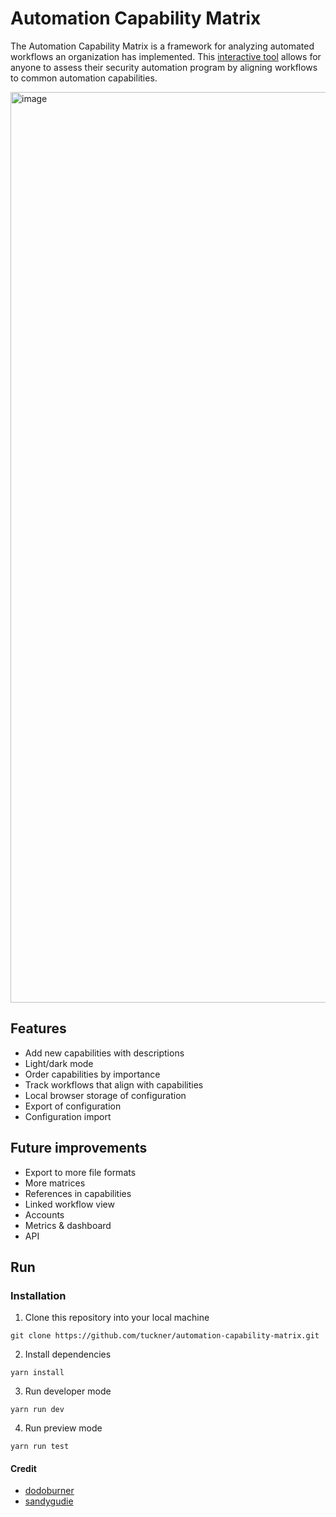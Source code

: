 # Automation Capability Matrix

The Automation Capability Matrix is a framework for analyzing automated workflows an organization has implemented. This [interactive tool](https://automation-capability-matrix.pages.dev/) allows for anyone to assess their security automation program by aligning workflows to common automation capabilities.

<img width="1457" alt="image" src="https://github.com/tuckner/automation-capability-matrix/assets/8551704/e4123a21-8de0-4f7a-bb33-50d9cd84922e">


## Features
- Add new capabilities with descriptions
- Light/dark mode
- Order capabilities by importance
- Track workflows that align with capabilities
- Local browser storage of configuration
- Export of configuration
- Configuration import

## Future improvements

- Export to more file formats
- More matrices
- References in capabilities
- Linked workflow view
- Accounts
- Metrics & dashboard
- API

## Run

### Installation
1. Clone this repository into your local machine
```
git clone https://github.com/tuckner/automation-capability-matrix.git
```
2. Install dependencies 
```
yarn install
```
3. Run developer mode
```
yarn run dev
```
4. Run preview mode
```
yarn run test
```

#### Credit

- [dodoburner](https://github.com/dodoburner/kanban-task-management-web-app)
- [sandygudie](https://github.com/sandygudie/Kanban-App)
